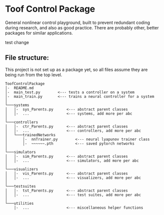 # Toof Control Package
General nonlinear control playground, built to prevent redundant coding during research, and also as good practice. There are probably other, better packages for similar applications.

test change


## File structure:
This project is not set up as a package yet, so all files assume they are being run from the top level.
```
ToofControlPackage
│-  README.md
│-  main_test.py        <--- tests a controller on a system
│-  main_train.py       <--- trains a neural controller for a system
│
└───systems
│   │-  sys_Parents.py      <--- abstract parent classes
│   │-  ...                 <--- systems, add more per abc
│   
└───controllers
│   │-  ctr_Parents.py      <--- abstract parent classes
│   │-  ...                 <--- controllers, add more per abc
│   └───trainedNetworks
│       │-  nnTrainer.py        <--- neural lyapunov trainer class
│       │-  ~~~~~~.pth          <--- saved pytorch networks
│
└───simulators
│   │-  sim_Parents.py      <--- abstract parent classes
│   │-  ...                 <--- simulators, add more per abc
│
└───visualizers
│   │-  vis_Parents.py      <--- abstract parent classes
│   │-  ...                 <--- visualizers, add more per abc
│
└───testsuites
│   │-  tst_Parents.py      <--- abstract parent classes
│   │-  ...                 <--- test suites, add more per abc
│
└───utilities
    │-  ...                 <--- miscellaneous helper functions
```
